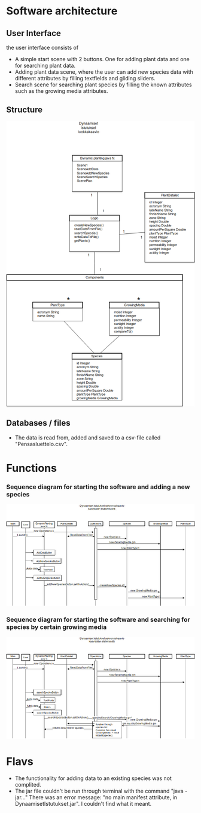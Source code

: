 # Software architecture


## User Interface
the user interface consists of 
-   A simple start scene with 2 buttons. One for adding plant data and one for searching plant data.
-   Adding plant data scene, where the user can add new species data with different attributes by filling textfields and gliding sliders.
-   Search scene for searching plant species by filling the known attributes such as the growing media attributes.

## Structure

![](images/Dynaamiset_istutukset.png)


## Databases / files
-   The data is read from, added and saved to a csv-file called "Pensasluettelo.csv".

# Functions

### Sequence diagram for starting the software and adding a new species 

![](images/Dynaamiset_istutukset_sekvenssi.jpg)

### Sequence diagram for starting the software and searching for species by certain growing media 

![](images/Dynaamiset_hae-tietoa_sekvenssi.png)

# Flavs
-   The functionality for adding data to an existing species was not complited.
-   The jar file couldn't be run through terminal with the command "java -jar..." There was an error message: "no main manifest attribute, in DynaamisetIstutukset.jar". I couldn't find what it meant.


